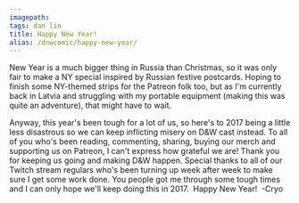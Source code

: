 ```yaml
---
imagepath:
tags: dan lin
title: Happy New Year!
alias: /dnwcomic/happy-new-year/
---
```


New Year is a much bigger thing in Russia than Christmas, so it was only fair to make a NY special inspired by Russian festive postcards. Hoping to finish some NY-themed strips for the Patreon folk too, but as I'm currently back in Latvia and struggling with my portable equipment (making this was quite an adventure), that might have to wait.

Anyway, this year's been tough for a lot of us, so here's to 2017 being a little less disastrous so we can keep inflicting misery on D&amp;W cast instead. To all of you who's been reading, commenting, sharing, buying our merch and supporting us on Patreon, I can't express how grateful we are! Thank you for keeping us going and making D&amp;W happen. Special thanks to all of our Twitch stream regulars who's been turning up week after week to make sure I get some work done. You people got me through some tough times and I can only hope we'll keep doing this in 2017.  Happy New Year!  -Cryo
